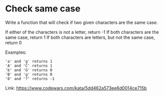 # Check same case

Write a function that will check if two given characters are the same case.

If either of the characters is not a letter, return -1
If both characters are the same case, return 1
If both characters are letters, but not the same case, return 0

Examples:

```
'a' and 'g' returns 1
'A' and 'C' returns 1
'b' and 'G' returns 0
'B' and 'g' returns 0
'0' and '?' returns -1
```

Link: https://www.codewars.com/kata/5dd462a573ee6d0014ce715b
